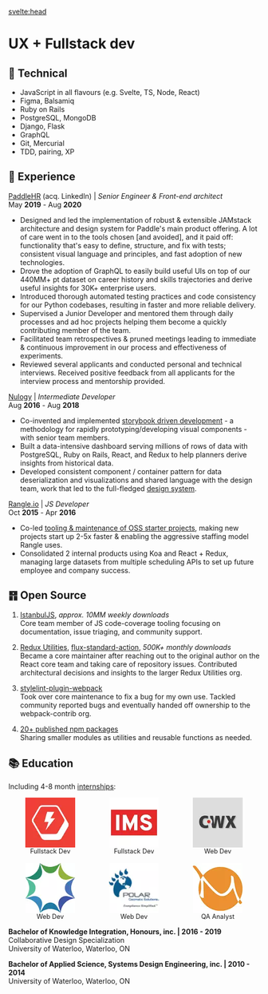 <svelte:head>

  <title>Jason Kurian | Resume</title>
  <meta name="description" content="Jason Kurian - Senior Developer Resume" />
</svelte:head>

# UX + Fullstack dev

<!-- Avatar • Last updated -->

## 🧰 Technical

- JavaScript in all flavours (e.g. Svelte, TS, Node, React)
- Figma, Balsamiq
- Ruby on Rails
- PostgreSQL, MongoDB
- Django, Flask
- GraphQL
- Git, Mercurial
- TDD, pairing, XP

## 🎒 Experience

[PaddleHR](https://www.paddlehr.com) (acq. LinkedIn) | _Senior Engineer & Front-end architect_<br>
May **2019** - Aug **2020**

- Designed and led the implementation of robust & extensible JAMstack architecture and design system for Paddle's main product offering. A lot of care went in to the tools chosen [and avoided], and it paid off: functionality that's easy to define, structure, and fix with tests; consistent visual language and principles, and fast adoption of new technologies.
- Drove the adoption of GraphQL to easily build useful UIs on top of our 440MM+ pt dataset on career history and skills trajectories and derive useful insights for 30K+ enterprise users.
- Introduced thorough automated testing practices and code consistency for our Python codebases, resulting in faster and more reliable delivery.
- Supervised a Junior Developer and mentored them through daily processes and ad hoc projects helping them become a quickly contributing member of the team.
- Facilitated team retrospectives & pruned meetings leading to immediate & continuous improvement in our process and effectiveness of experiments.
- Reviewed several applicants and conducted personal and technical interviews. Received positive feedback from all applicants for the interview process and mentorship provided.

[Nulogy](http://nulogy.com) | _Intermediate Developer_<br>
Aug **2016** - Aug **2018**

- Co-invented and implemented [storybook driven development](https://medium.com/nulogy/storybook-driven-development-a3c517276c07) - a methodology for rapidly prototyping/developing visual components - with senior team members.
- Built a data-intensive dashboard serving millions of rows of data with PostgreSQL, Ruby on Rails, React, and Redux to help planners derive insights from historical data.
- Developed consistent component / container pattern for data deserialization and visualizations and shared language with the design team, work that led to the full-fledged [design system](https://nulogy.design/).

[Rangle.io](http://rangle.io) | _JS Developer_<br>
Oct **2015** - Apr **2016**

- Co-led [tooling & maintenance of OSS starter projects](https://github.com/rangle?utf8=%E2%9C%93&q=starter&type=&language=), making new projects start up 2-5x faster & enabling the aggressive staffing model Rangle uses.
- Consolidated 2 internal products using Koa and React + Redux, managing large datasets from multiple scheduling APIs to set up future employee and company success.

## ䷢ Open Source

1. [IstanbulJS](https://github.com/istanbuljs), _approx. 10MM weekly downloads_<br>
   Core team member of JS code-coverage tooling focusing on documentation, issue triaging, and community support.

2. [Redux Utilities](https://github.com/redux-utilities), [flux-standard-action](https://www.npmjs.com/package/flux-standard-action), _500K+ monthly downloads_<br>
   Became a core maintainer after reaching out to the original author on the React core team and taking care of repository issues. Contributed architectural decisions and insights to the larger Redux Utilities org.

3. [stylelint-plugin-webpack](https://github.com/webpack-contrib/stylelint-webpack-plugin)<br>
   Took over core maintenance to fix a bug for my own use. Tackled community reported bugs and eventually handed off ownership to the webpack-contrib org.

4. [20+ published npm packages](https://www.npmjs.com/~jakxz)<br>
   Sharing smaller modules as utilities and reusable functions as needed.

## 📚 Education

Including 4-8 month [internships](https://linkedin.com/in/jgkurian/details/experience):

<div class="flex wrap justify-between captions">
  <div class="basis-1/3 inline-flex flex-col items-center"><img width="100" height="100" src="/images/boltmade.webp" alt="Boltmade logo" title="Fullstack Developer at Boltmade" /> Fullstack Dev</div>
  <div class="basis-1/3 inline-flex flex-col items-center"><img width="100" height="100" src="/images/ims.webp" alt="Intelligent Mechatronic Systems Inc. logo" title="Fullstack Developer at IMS" /> Fullstack Dev</div>
  <div class="basis-1/3 inline-flex flex-col items-center"><img width="100" height="100" src="/images/coreworx.webp" alt="Coreworx Inc. logo" title="Web Developer at Coreworx" /> Web Dev</div>
  <div class="basis-1/3 inline-flex flex-col items-center"><img width="100" height="100" src="/images/bluesun.webp" alt="BlueSun logo" title="Web Developer at BlueSun / Wealthserv" /> Web Dev</div>
  <div class="basis-1/3 inline-flex flex-col items-center"><img width="100" height="100" src="/images/polar.webp" title="Web Developer at Polar Geomatics Solutions LP" alt="Polar Geomatics Solutions logo" /> Web Dev</div>
  <div class="basis-1/3 inline-flex flex-col items-center"><img width="100" height="100" src="/images/morega.webp" alt="Morega systems logo" title="QA Analyst at Morega Systems Inc."/> QA Analyst</div>
</div>

**Bachelor of Knowledge Integration, Honours, inc. | 2016 - 2019**<br>
Collaborative Design Specialization<br>
University of Waterloo, Waterloo, ON

**Bachelor of Applied Science, Systems Design Engineering, inc. | 2010 - 2014**<br>
University of Waterloo, Waterloo, ON

<style>
  .flex {
    display: flex;
    row-gap: 1rem;
  }
  .wrap {
    flex-wrap: wrap;
  }
  .justify-between {
    justify-content: space-between;
  }
  .basis-1\/3 {
    flex-basis: calc(1/3 * 100%);
  }
  .inline-flex {
     display: inline-flex;
  }
  .flex-col {
    flex-direction: column;
  }
  .items-center {
    align-items: center;
  }
  .captions {
    font-size: 0.8rem;
  }
  img {
    width: 100px;
  }
</style>
